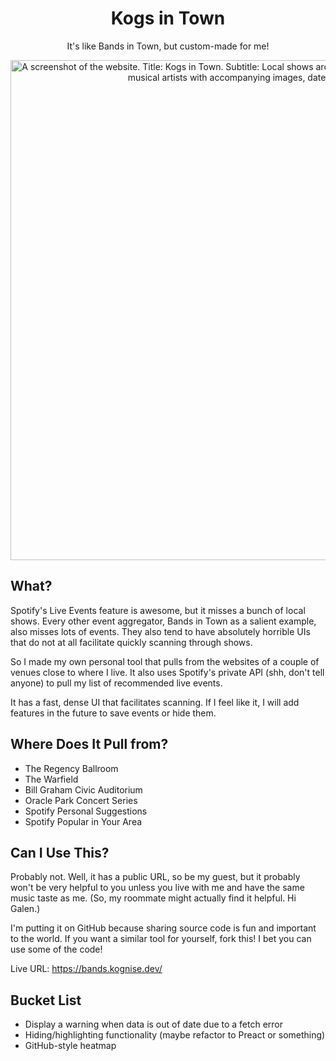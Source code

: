 <div align='center'>
	<h1>Kogs in Town</h1>
	<p>It's like Bands in Town, but custom-made for me!</p>
	<a href='https://bands.kognise.dev' target='_blank'><img src='https://doggo.ninja/mNrgBY.png' alt='A screenshot of the website. Title: Kogs in Town. Subtitle: Local shows around San Francisco. Website body is a list of musical artists with accompanying images, dates, and locations.' width='800'></a>
</div>

## What?

Spotify's Live Events feature is awesome, but it misses a bunch of local shows. Every other event aggregator, Bands in Town as a salient example, also misses lots of events. They also tend to have absolutely horrible UIs that do not at all facilitate quickly scanning through shows.

So I made my own personal tool that pulls from the websites of a couple of venues close to where I live. It also uses Spotify's private API (shh, don't tell anyone) to pull my list of recommended live events.

It has a fast, dense UI that facilitates scanning. If I feel like it, I will add features in the future to save events or hide them.

## Where Does It Pull from?

- The Regency Ballroom
- The Warfield
- Bill Graham Civic Auditorium
- Oracle Park Concert Series
- Spotify Personal Suggestions
- Spotify Popular in Your Area

## Can I Use This?

Probably not. Well, it has a public URL, so be my guest, but it probably won't be very helpful to you unless you live with me and have the same music taste as me. (So, my roommate might actually find it helpful. Hi Galen.)

I'm putting it on GitHub because sharing source code is fun and important to the world. If you want a similar tool for yourself, fork this! I bet you can use some of the code!

Live URL: https://bands.kognise.dev/

## Bucket List

- Display a warning when data is out of date due to a fetch error
- Hiding/highlighting functionality (maybe refactor to Preact or something)
- GitHub-style heatmap